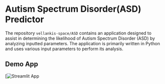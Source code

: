 # Autism Spectrum Disorder(ASD) Predictor 


The repository `vellankis-space/ASD` contains an application designed to assist in determining the likelihood of Autism Spectrum Disorder (ASD) by analyzing inputted parameters. The application is primarily written in Python and uses various input parameters to perform its analysis.

## Demo App

[![Streamlit App](https://autism-disorder-diagnosis.streamlit.app)


